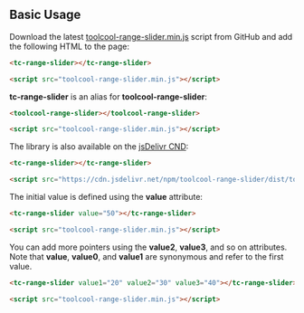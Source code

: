 ## Basic Usage

Download the latest [toolcool-range-slider.min.js](https://github.com/mzusin/toolcool-range-slider/blob/main/dist/toolcool-range-slider.min.js) script from GitHub and add the following HTML to the page:
  
```html
<tc-range-slider></tc-range-slider>

<script src="toolcool-range-slider.min.js"></script>
```

<div class="my-12 flex justify-center">
    <tc-range-slider></tc-range-slider>
</div>

**tc-range-slider** is an alias for **toolcool-range-slider**:

```html
<toolcool-range-slider></toolcool-range-slider>

<script src="toolcool-range-slider.min.js"></script>
```

The library is also available on the [jsDelivr CND](https://www.jsdelivr.com/package/npm/toolcool-range-slider):

```html
<tc-range-slider></tc-range-slider>

<script src="https://cdn.jsdelivr.net/npm/toolcool-range-slider/dist/toolcool-range-slider.min.js"></script>
```

The initial value is defined using the **value** attribute:

```html
<tc-range-slider value="50"></tc-range-slider>

<script src="toolcool-range-slider.min.js"></script>
```

<div class="my-12 flex justify-center">
    <tc-range-slider value="50"></tc-range-slider>
</div>

You can add more pointers using the **value2**, **value3**, and so on attributes. Note that **value**, **value0**, and **value1** are synonymous and refer to the first value.

```html
<tc-range-slider value1="20" value2="30" value3="40"></tc-range-slider>

<script src="toolcool-range-slider.min.js"></script>
```

<div class="my-12 flex justify-center">
    <tc-range-slider value1="20" value2="50" value3="80"></tc-range-slider>
</div>



